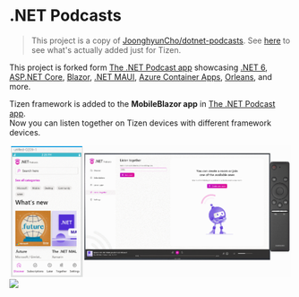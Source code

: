 # .NET Podcasts

> This project is a copy of [JoonghyunCho/dotnet-podcasts](https://github.com/JoonghyunCho/dotnet-podcasts). See [here](https://github.com/JoonghyunCho/dotnet-podcasts/commit/5e90e13e2fd78224ea21caf184f04ba2a7e18b18) to see what's actually added just for Tizen.

This project is forked form [The .NET Podcast app](https://github.com/microsoft/dotnet-podcasts) showcasing [.NET 6](https://dotnet.microsoft.com/download/dotnet/6.0), [ASP.NET Core](https://dotnet.microsoft.com/apps/aspnet), [Blazor](https://dotnet.microsoft.com/apps/aspnet/web-apps/blazor), [.NET MAUI](https://dotnet.microsoft.com/apps/maui), [Azure Container Apps](https://azure.microsoft.com/services/container-apps/#overview), [Orleans](https://docs.microsoft.com/dotnet/orleans/overview), and more.

Tizen framework is added to the <b>MobileBlazor app</b> in [The .NET Podcast app](https://github.com/microsoft/dotnet-podcasts).<br/>
Now you can listen together on Tizen devices with different framework devices.

<img width="640" src="https://github.com/JoonghyunCho/assets/blob/f92d182540b164ed6f42eae6fca73263d46eb463/screenshots/podcasts_mobile_tv.gif" />
 <img width="640" src="https://user-images.githubusercontent.com/20968023/158511165-428eac0b-77ed-48c2-99d2-d630272c95c5.gif" />
